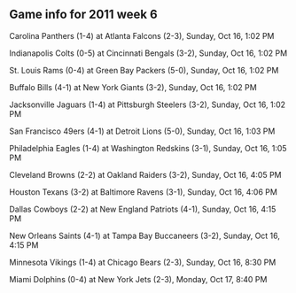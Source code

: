 ## Game info for 2011 week 6
Carolina Panthers (1-4) at Atlanta Falcons (2-3), Sunday, Oct 16, 1:02 PM

Indianapolis Colts (0-5) at Cincinnati Bengals (3-2), Sunday, Oct 16, 1:02 PM

St. Louis Rams (0-4) at Green Bay Packers (5-0), Sunday, Oct 16, 1:02 PM

Buffalo Bills (4-1) at New York Giants (3-2), Sunday, Oct 16, 1:02 PM

Jacksonville Jaguars (1-4) at Pittsburgh Steelers (3-2), Sunday, Oct 16, 1:02 PM

San Francisco 49ers (4-1) at Detroit Lions (5-0), Sunday, Oct 16, 1:03 PM

Philadelphia Eagles (1-4) at Washington Redskins (3-1), Sunday, Oct 16, 1:05 PM



Cleveland Browns (2-2) at Oakland Raiders (3-2), Sunday, Oct 16, 4:05 PM

Houston Texans (3-2) at Baltimore Ravens (3-1), Sunday, Oct 16, 4:06 PM

Dallas Cowboys (2-2) at New England Patriots (4-1), Sunday, Oct 16, 4:15 PM

New Orleans Saints (4-1) at Tampa Bay Buccaneers (3-2), Sunday, Oct 16, 4:15 PM



Minnesota Vikings (1-4) at Chicago Bears (2-3), Sunday, Oct 16, 8:30 PM



Miami Dolphins (0-4) at New York Jets (2-3), Monday, Oct 17, 8:40 PM

